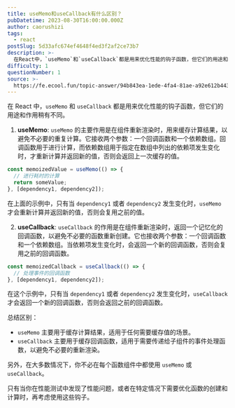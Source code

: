 ```yaml
---
title: useMemo和useCallback有什么区别？
pubDatetime: 2023-08-30T16:00:00.000Z
author: caorushizi
tags:
  - react
postSlug: 5d33afc674ef4648f4ed3f2af2ce73b7
description: >-
  在React中，`useMemo`和`useCallback`都是用来优化性能的钩子函数，但它们的用途和作用稍有不同。1.**useMemo**:`useMemo`的主要作用是在组件重新渲染时，用来缓
difficulty: 1
questionNumber: 1
source: >-
  https://fe.ecool.fun/topic-answer/94b843ea-1ede-4fa4-81ae-a92e612b4439?orderBy=updateTime&order=desc&tagId=13
---
```


在 React 中，`useMemo` 和 `useCallback` 都是用来优化性能的钩子函数，但它们的用途和作用稍有不同。

1.  **useMemo**: `useMemo` 的主要作用是在组件重新渲染时，用来缓存计算结果，以避免不必要的重复计算。它接收两个参数：一个回调函数和一个依赖数组。回调函数用于进行计算，而依赖数组用于指定在数组中列出的依赖项发生变化时，才重新计算并返回新的值，否则会返回上一次缓存的值。

```jsx
const memoizedValue = useMemo(() => {
  // 进行耗时的计算
  return someValue;
}, [dependency1, dependency2]);
```

在上面的示例中，只有当 `dependency1` 或者 `dependency2` 发生变化时，`useMemo` 才会重新计算并返回新的值，否则会复用之前的值。

2.  **useCallback**: `useCallback` 的作用是在组件重新渲染时，返回一个记忆化的回调函数，以避免不必要的函数重新创建。它也接收两个参数：一个回调函数和一个依赖数组。当依赖项发生变化时，会返回一个新的回调函数，否则会复用之前的回调函数。

```jsx
const memoizedCallback = useCallback(() => {
  // 处理事件的回调函数
}, [dependency1, dependency2]);
```

在这个示例中，只有当 `dependency1` 或者 `dependency2` 发生变化时，`useCallback` 才会返回一个新的回调函数，否则会返回之前的回调函数。

总结区别：

- `useMemo` 主要用于缓存计算结果，适用于任何需要缓存值的场景。
- `useCallback` 主要用于缓存回调函数，适用于需要传递给子组件的事件处理函数，以避免不必要的重新渲染。

另外，在大多数情况下，你不必在每个函数组件中都使用 `useMemo` 或 `useCallback`。

只有当你在性能测试中发现了性能问题，或者在特定情况下需要优化函数的创建和计算时，再考虑使用这些钩子。
